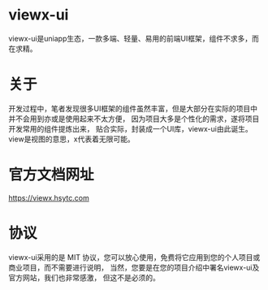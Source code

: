 # viewx-ui
viewx-ui是uniapp生态，一款多端、轻量、易用的前端UI框架，组件不求多，而在求精。

# 关于
开发过程中，笔者发现很多UI框架的组件虽然丰富，但是大部分在实际的项目中并不会用到亦或是使用起来不太方便，
因为项目大多是个性化的需求，遂将项目开发常用的组件提炼出来， 贴合实际，封装成一个UI库，viewx-ui由此诞生。
view是视图的意思，x代表着无限可能。

# 官方文档网址
https://viewx.hsytc.com

# 协议
viewx-ui采用的是 MIT 协议，您可以放心使用，免费将它应用到您的个人项目或商业项目，而不需要进行说明，
当然，您要是在您的项目介绍中署名viewx-ui及官方网站，我们也非常感激， 但这不是必须的。

